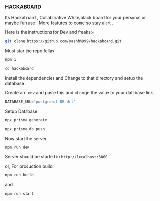 ### HACKABOARD

Its Hackaboard , Collaborative White/black board for your personal or maybe fun use .
More features to come so stay alert .

Here is the instructions for Dev and freaks:- 

```sh
git clone https://github.com/yashhh999/hackaboard.git 
```

Must star the repo fellas

```sh
npm i

cd hackaboard
```
Install the dependencies and Change to that directory
and setup the database .

Create an `.env` and paste this and change the value to your database link .

```js
DATABASE_URL="postgresql DB Url"
```

Setup Database 

```sh
npx prisma generate 

npx prisma db push

```
Now start the server 

```sh
npm run dev 
```

Server should be started in `http://localhost:3000`

or, For production build
```sh
npm run build
```
and 
```sh
npm run start
```
